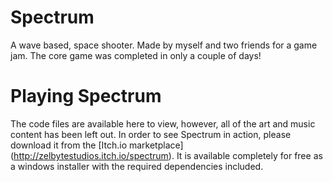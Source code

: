 # Spectrum
A wave based, space shooter. Made by myself and two friends for a game jam. The core game was completed in only a couple of days!

# Playing Spectrum
The code files are available here to view, however, all of the art and music content has been left out. In order to see Spectrum in action, please download it from the [Itch.io marketplace] (http://zelbytestudios.itch.io/spectrum). It is available completely for free as a windows installer with the required dependencies included.
